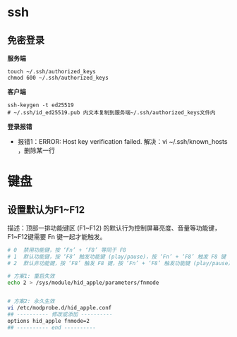 # ssh

## 免密登录

**服务端**

``` shell
touch ~/.ssh/authorized_keys
chmod 600 ~/.ssh/authorized_keys
```

**客户端**

```shell
ssh-keygen -t ed25519
# ~/.ssh/id_ed25519.pub 内文本复制到服务端~/.ssh/authorized_keys文件内
```

**登录报错**

- 报错1：ERROR: Host key verification failed. 解决：vi ~/.ssh/known_hosts ，删除某一行

# 键盘

## 设置默认为F1~F12

描述：顶部一排功能键区 (F1~F12) 的默认行为控制屏幕亮度、音量等功能键，F1~F12键需要 Fn 键一起才能触发。

```bash
# 0  禁用功能键，按 ‘Fn’ + ‘F8’ 等同于 F8
# 1  默认功能键，按 ‘F8’ 触发功能键 (play/pause)，按 ‘Fn’ + ‘F8’ 触发 F8 键
# 2  默认非功能键，按 ‘F8’ 触发 F8 键，按 ‘Fn’ + ‘F8’ 触发功能键 (play/pause)

# 方案1: 重启失效
echo 2 > /sys/module/hid_apple/parameters/fnmode


# 方案2: 永久生效
vi /etc/modprobe.d/hid_apple.conf
## ---------- 修改或添加 ----------
options hid_apple fnmode=2
## ---------- end ----------
```

